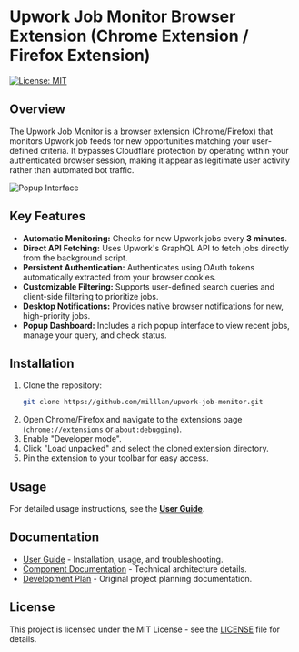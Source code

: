 # Upwork Job Monitor Browser Extension (Chrome Extension / Firefox Extension)

[![License: MIT](https://img.shields.io/badge/License-MIT-yellow.svg)](https://opensource.org/licenses/MIT)

## Overview

The Upwork Job Monitor is a browser extension (Chrome/Firefox) that monitors Upwork job feeds for new opportunities matching your user-defined criteria. It bypasses Cloudflare protection by operating within your authenticated browser session, making it appear as legitimate user activity rather than automated bot traffic.

![Popup Interface](https://github.com/milllan/upwork-job-monitor/assets/198157/e615e4f4-5555-4675-81e0-745a70992348)

## Key Features

- **Automatic Monitoring:** Checks for new Upwork jobs every **3 minutes**.
- **Direct API Fetching:** Uses Upwork's GraphQL API to fetch jobs directly from the background script.
- **Persistent Authentication:** Authenticates using OAuth tokens automatically extracted from your browser cookies.
- **Customizable Filtering:** Supports user-defined search queries and client-side filtering to prioritize jobs.
- **Desktop Notifications:** Provides native browser notifications for new, high-priority jobs.
- **Popup Dashboard:** Includes a rich popup interface to view recent jobs, manage your query, and check status.

## Installation

1.  Clone the repository:
    ```bash
    git clone https://github.com/milllan/upwork-job-monitor.git
    ```
2.  Open Chrome/Firefox and navigate to the extensions page (`chrome://extensions` or `about:debugging`).
3.  Enable "Developer mode".
4.  Click "Load unpacked" and select the cloned extension directory.
5.  Pin the extension to your toolbar for easy access.

## Usage

For detailed usage instructions, see the [**User Guide**](USER_GUIDE.md).

## Documentation

- [User Guide](USER_GUIDE.md) - Installation, usage, and troubleshooting.
- [Component Documentation](USER_GUIDE.md#architecture) - Technical architecture details.
- [Development Plan](DEVELOPMENT_PLAN.md) - Original project planning documentation.

## License

This project is licensed under the MIT License - see the [LICENSE](LICENSE) file for details.